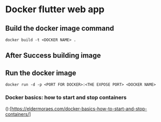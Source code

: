 # Docker flutter web app


## Build the docker image command
```
docker build -t <DOCKER NAME> .
```

## After Success building image
## Run the docker image
```
docker run -d -p <PORT FOR DOCKER>:<THE EXPOSE PORT> <DOCKER NAME>
```

### Docker basics: how to start and stop containers
():[https://eldermoraes.com/docker-basics-how-to-start-and-stop-containers/]
